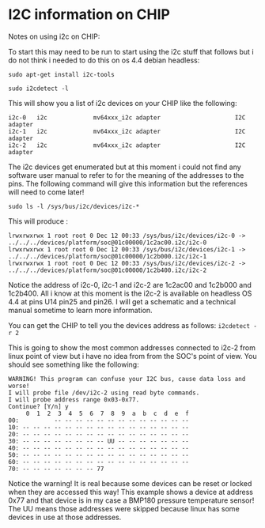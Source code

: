 # I2C information on CHIP

Notes on using i2c on CHIP:

To start this may need to be run to start using the i2c stuff that follows but i do not think i needed to do this on os 4.4 debian headless:

`sudo apt-get install i2c-tools`


`sudo i2cdetect -l`

This will show you a list of i2c devices on your CHIP like the following:
```
i2c-0   i2c             mv64xxx_i2c adapter                     I2C adapter
i2c-1   i2c             mv64xxx_i2c adapter                     I2C adapter
i2c-2   i2c             mv64xxx_i2c adapter                     I2C adapter
```

The i2c devices get enumerated but at this moment i could not find any software user manual to refer to for the meaning of the addresses to the pins.  The following command will give this information but the references will need to come later!

`sudo ls -l /sys/bus/i2c/devices/i2c-*`

This will produce :

```
lrwxrwxrwx 1 root root 0 Dec 12 00:33 /sys/bus/i2c/devices/i2c-0 -> ../../../devices/platform/soc@01c00000/1c2ac00.i2c/i2c-0
lrwxrwxrwx 1 root root 0 Dec 12 00:33 /sys/bus/i2c/devices/i2c-1 -> ../../../devices/platform/soc@01c00000/1c2b000.i2c/i2c-1
lrwxrwxrwx 1 root root 0 Dec 12 00:33 /sys/bus/i2c/devices/i2c-2 -> ../../../devices/platform/soc@01c00000/1c2b400.i2c/i2c-2
```

Notice the address of i2c-0, i2c-1 and i2c-2 are 1c2ac00 and 1c2b000 and 1c2b400. All i know at this moment is the i2c-2 is available on headless OS 4.4 at pins U14 pin25 and pin26. I will get a schematic and a technical manual sometime to learn more information.

You can get the CHIP to tell you the devices address as follows:
`i2cdetect -r 2`

This is going to show the most common addresses connected to i2c-2 from linux point of view but i have no idea from from the SOC's point of view. You should see something like the following:
```
WARNING! This program can confuse your I2C bus, cause data loss and worse!
I will probe file /dev/i2c-2 using read byte commands.
I will probe address range 0x03-0x77.
Continue? [Y/n] y
     0  1  2  3  4  5  6  7  8  9  a  b  c  d  e  f
00:          -- -- -- -- -- -- -- -- -- -- -- -- --
10: -- -- -- -- -- -- -- -- -- -- -- -- -- -- -- --
20: -- -- -- -- -- -- -- -- -- -- -- -- -- -- -- --
30: -- -- -- -- -- -- -- -- UU -- -- -- -- -- -- --
40: -- -- -- -- -- -- -- -- -- -- -- -- -- -- -- --
50: -- -- -- -- -- -- -- -- -- -- -- -- -- -- -- --
60: -- -- -- -- -- -- -- -- -- -- -- -- -- -- -- --
70: -- -- -- -- -- -- -- 77
```

Notice the warning! It is real because some devices can be reset or locked when they are accessed this way!
This example shows a device at address 0x77 and that device is in my case a BMP180 pressure temperature sensor! The UU means those addresses were skipped because linux has some devices in use at those addresses.
